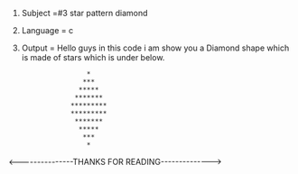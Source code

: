 1. Subject =#3 star pattern diamond

2. Language = c

3. Output = Hello guys in this code i am show you a Diamond shape which is made of stars which is under below.

                       *
                      ***
                     *****
                    *******
                   *********
                   *********
                    *******
                     *****
                      ***
                       *
                                      
                                      
<---------------THANKS FOR READING-------------->
